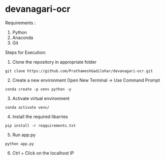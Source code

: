 # devanagari-ocr

Requirements :
1. Python
2. Anaconda
3. Git

Steps for Execution:
1. Clone the repository in appropriate folder
```
git clone https://github.com/PrathameshGadilohar/devanagari-ocr.git
```
2. Create a new environment
	Open New Terminal ->  Use Command Prompt
```
conda create -p venv python -y
```
3. Activate virtual environment
```
conda activate venv/
```
4. Install the required libarries
```
pip install -r reqquirements.txt
```
5. Run app.py
```
python app.py
```
6. Ctrl + Click on the localhost IP
